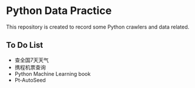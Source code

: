 # Python Data Practice
This repository is created to record some Python crawlers and data related.
## To Do List
- 查全国7天天气
- 携程机票查询
- Python Machine Learning book
- Pt-AutoSeed
